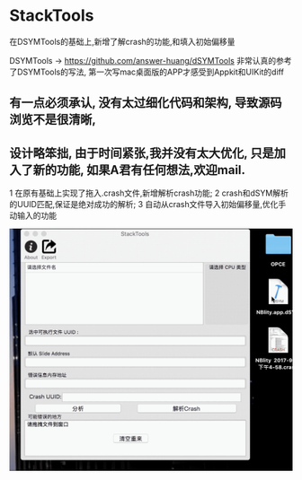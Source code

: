 # StackTools
在DSYMTools的基础上,新增了解crash的功能,和填入初始偏移量

DSYMTools -> <https://github.com/answer-huang/dSYMTools>
非常认真的参考了DSYMTools的写法, 第一次写mac桌面版的APP才感受到Appkit和UIKit的diff
## 有一点必须承认, 没有太过细化代码和架构, 导致源码浏览不是很清晰, 
## 设计略笨拙, 由于时间紧张,我并没有太大优化, 只是加入了新的功能, 如果A君有任何想法,欢迎mail.


1 在原有基础上实现了拖入.crash文件,新增解析crash功能;
2 crash和dSYM解析的UUID匹配,保证是绝对成功的解析;
3 自动从crash文件导入初始偏移量,优化手动输入的功能

![](image/profile.gif)
